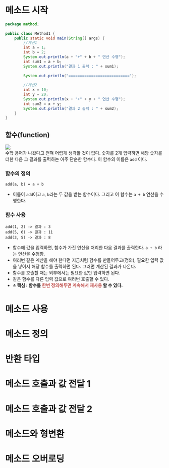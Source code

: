 # 메소드 시작
```java
package method;  
  
public class Method1 {  
    public static void main(String[] args) {  
        //계산1  
        int a = 1;  
        int b = 2;  
        System.out.println(a + "+" + b + " 연산 수행");  
        int sum1 = a + b;  
        System.out.println("결과 1 출력 : " + sum1);  
  
        System.out.println("===========================");  
  
        //계산2  
        int x = 10;  
        int y = 20;  
        System.out.println(x + "+" + y + " 연산 수행");  
        int sum2 = x + y;  
        System.out.println("결과 2 출력 : " + sum2);  
    }  
}
```

## 함수(function)
![](https://i.imgur.com/reEts5J.png) <br>
수학 용어가 나왔다고 전혀 어렵게 생각할 것이 없다. 숫자를 2개 입력하면 해당 숫자를 더한 다음 그 결과를 출력하는 아주 단순한 함수다. 이 함수의 이름은 `add` 이다.

### 함수의 정의
`add(a, b) = a + b`
- 이름이 `add`이고 `a`, `b`라는 두 값을 받는 함수이다. 그리고 이 함수는 `a + b` 연산을 수행한다.
### 함수 사용
``` text
add(1, 2) -> 결과 : 3
add(5, 6) -> 결과 : 11
add(3, 5) -> 결과 : 8
```
- 함수에 값을 입력하면, 함수가 가진 연산을 처리한 다음 결과를 출력한다. `a + b` 라는 연산을 수행함.
- 여러번 같은 계산을 해야 한다면 지금처럼 함수를 만들어두고(정의), 필요한 입력 값을 넣어서 해당 함수를 출력하면 된다. 그러면 계산된 결과가 나온다.
- 함수를 호출할 때는 외부에서는 필요한 값만 입력하면 된다.
- 같은 함수를 다른 입력 값으로 여러번 호출할 수 있다.
- **⭐️ 핵심 : 함수를 <font color="#c0504d">한번 정의해두면 계속해서 재사용</font> 할 수 있다.**

# 메소드 사용
# 메소드 정의
# 반환  타입
# 메소드 호출과 값 전달 1
# 메소드 호출과 값 전달 2
# 메소드와 형변환
# 메소드 오버로딩